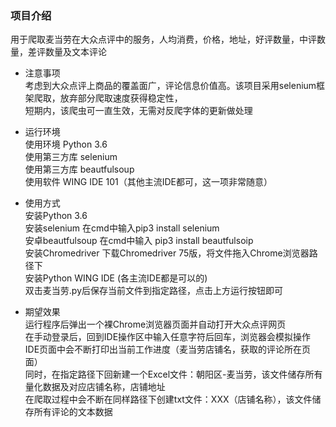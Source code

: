 
### 项目介绍 <br>
用于爬取麦当劳在大众点评中的服务，人均消费，价格，地址，好评数量，中评数量，差评数量及文本评论<br>

* 注意事项 <br>
 考虑到大众点评上商品的覆盖面广，评论信息价值高。该项目采用selenium框架爬取，放弃部分爬取速度获得稳定性，<br>
 短期内，该爬虫可一直生效，无需对反爬字体的更新做处理

* 运行环境 <br>
 使用环境 Python 3.6 <br>
 使用第三方库 selenium   <br>
 使用第三方库 beautfulsoup <br>
 使用软件 WING IDE 101（其他主流IDE都可，这一项非常随意） <br>

* 使用方式 <br>
 安装Python 3.6  <br>
 安装selenium 在cmd中输入pip3 install selenium <br>
 安卓beautfulsoup 在cmd中输入 pip3 install beautfulsoip <br>
 安装Chromedriver 下载Chromedriver 75版，将文件拖入Chrome浏览器路径下 <br>
 安装Python WING IDE (各主流IDE都是可以的) <br> 
 双击麦当劳.py后保存当前文件到指定路径，点击上方运行按钮即可 <br>
 
 * 期望效果 <br>
 运行程序后弹出一个裸Chrome浏览器页面并自动打开大众点评网页 <br>
 在手动登录后，回到IDE操作区中输入任意字符后回车，浏览器会模拟操作 <br>
 IDE页面中会不断打印出当前工作进度（麦当劳店铺名，获取的评论所在页面）<br>
 同时，在指定路径下回新建一个Excel文件：朝阳区-麦当劳，该文件储存所有量化数据及对应店铺名称，店铺地址 <br>
 在爬取过程中会不断在同样路径下创建txt文件：XXX（店铺名称），该文件储存所有评论的文本数据 <br>
